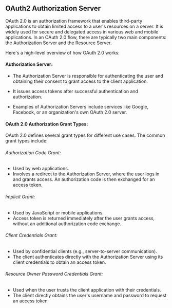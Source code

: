 ## OAuth2 Authorization Server

OAuth 2.0 is an authorization framework that enables third-party applications to obtain limited access to a user's resources on a server. It is widely used for secure and delegated access in various web and mobile applications. In an OAuth 2.0 flow, there are typically two main components: the Authorization Server and the Resource Server.

Here's a high-level overview of how OAuth 2.0 works:

#### Authorization Server:

* The Authorization Server is responsible for authenticating the user and obtaining their consent to grant access to the client application.
* It issues access tokens after successful authentication and authorization.

* Examples of Authorization Servers include services like Google, Facebook, or an organization's own OAuth 2.0 server.

#### OAuth 2.0 Authorization Grant Types:
OAuth 2.0 defines several grant types for different use cases. The common grant types include:

###### Authorization Code Grant:

* Used by web applications.
* Involves a redirect to the Authorization Server, where the user logs in and grants access. An authorization code is then exchanged for an access token.
###### Implicit Grant:

* Used by JavaScript or mobile applications.
* Access token is returned immediately after the user grants access, without an additional authorization code exchange.
###### Client Credentials Grant:

* Used by confidential clients (e.g., server-to-server communication).
* The client authenticates directly with the Authorization Server using its client credentials to obtain an access token.
###### Resource Owner Password Credentials Grant:

* Used when the user trusts the client application with their credentials.
* The client directly obtains the user's username and password to request an access token
